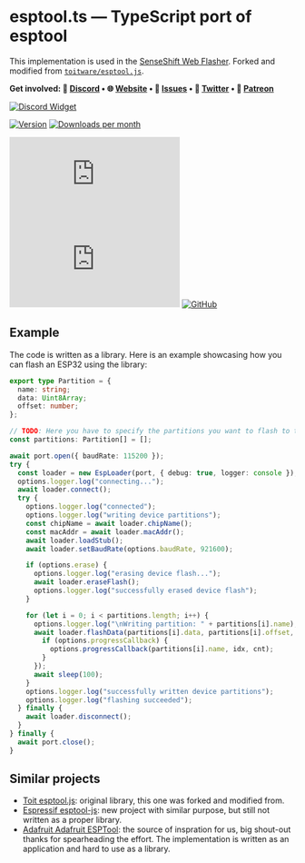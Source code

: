 # esptool.ts — TypeScript port of esptool

This implementation is used in the [SenseShift Web Flasher](https://docs.senseshift.io/docs/firmware/web-flasher). Forked and modified from [`toitware/esptool.js`](https://github.com/toitware/esptool.js).

<b>Get involved: 💬 [Discord](https://discord.gg/YUtRKAqty2) • 🌐 [Website](https://senseshift.io) • 🐛 [Issues](https://github.com/senseshift/rshapes/issues) • 📢 [Twitter](https://twitter.com/senseshiftio) • 💎 [Patreon](https://www.patreon.com/senseshift)</b>

[![Discord Widget](https://discord.com/api/guilds/966090258104062023/widget.png?style=banner2)](https://discord.gg/YUtRKAqty2)

[![Version](https://img.shields.io/npm/v/esptool.ts.svg)](https://www.npmjs.org/package/esptool.ts)
[![Downloads per month](https://img.shields.io/npm/dm/esptool.ts.svg)](https://www.npmjs.org/package/esptool.ts)

[![MIT](https://img.shields.io/github/license/senseshift/esptool.ts)](/LICENSE)
[![GitHub contributors](https://img.shields.io/github/contributors/senseshift/esptool.ts)](https://github.com/senseshift/esptool.ts/graphs/contributors)
[![GitHub](https://img.shields.io/github/stars/senseshift/esptool.ts.svg)](https://github.com/senseshift/esptool.ts)

## Example

The code is written as a library. Here is an example showcasing how you can flash an ESP32 using the library:

```typescript
export type Partition = {
  name: string;
  data: Uint8Array;
  offset: number;
};

// TODO: Here you have to specify the partitions you want to flash to the ESP32.
const partitions: Partition[] = [];

await port.open({ baudRate: 115200 });
try {
  const loader = new EspLoader(port, { debug: true, logger: console });
  options.logger.log("connecting...");
  await loader.connect();
  try {
    options.logger.log("connected");
    options.logger.log("writing device partitions");
    const chipName = await loader.chipName();
    const macAddr = await loader.macAddr();
    await loader.loadStub();
    await loader.setBaudRate(options.baudRate, 921600);

    if (options.erase) {
      options.logger.log("erasing device flash...");
      await loader.eraseFlash();
      options.logger.log("successfully erased device flash");
    }

    for (let i = 0; i < partitions.length; i++) {
      options.logger.log("\nWriting partition: " + partitions[i].name);
      await loader.flashData(partitions[i].data, partitions[i].offset, function (idx, cnt) {
        if (options.progressCallback) {
          options.progressCallback(partitions[i].name, idx, cnt);
        }
      });
      await sleep(100);
    }
    options.logger.log("successfully written device partitions");
    options.logger.log("flashing succeeded");
  } finally {
    await loader.disconnect();
  }
} finally {
  await port.close();
}
```

## Similar projects

* [Toit esptool.js](https://github.com/toitware/esptool.js): original library, this one was forked and modified from.
* [Espressif esptool-js](https://github.com/espressif/esptool-js): new project with similar purpose, but still not written as a proper library.
* [Adafruit Adafruit ESPTool](https://github.com/adafruit/Adafruit_WebSerial_ESPTool): the source of inspration for us, big shout-out thanks for spearheading the effort. The implementation is written as an application and hard to use as a library.
